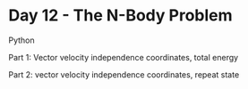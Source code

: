 # Day 12 - The N-Body Problem

Python

Part 1: Vector velocity independence coordinates, total energy

Part 2: vector velocity independence coordinates, repeat state
